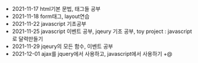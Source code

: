<html>
  <body>
    <ul>
      <li>2021-11-17 html기본 문법, 태그들 공부</li>
      <li>2021-11-18 form태그, layout연습</li>
      <li>2021-11-22 javascript 기초공부</li>
      <li>2021-11-25 javascript 이벤트 공부, jqeury 기초 공부, toy project : javascript로 달력만들기</li>
      <li>2021-11-29 jqeury의 모든 함수, 이벤트 공부</li>
      <li>2021-12-01 ajax를 jquery에서 사용하고, javascript에서 사용하기 +@ </
    </ul>
  </body>
</html>
  
